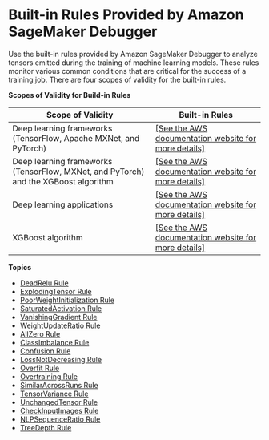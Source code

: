 # Built\-in Rules Provided by Amazon SageMaker Debugger<a name="debugger-built-in-rules"></a>

Use the built\-in rules provided by Amazon SageMaker Debugger to analyze tensors emitted during the training of machine learning models\. These rules monitor various common conditions that are critical for the success of a training job\. There are four scopes of validity for the built\-in rules\.


**Scopes of Validity for Build\-in Rules**  

| Scope of Validity | Built\-in Rules | 
| --- | --- | 
| Deep learning frameworks \(TensorFlow, Apache MXNet, and PyTorch\) |  [\[See the AWS documentation website for more details\]](http://docs.aws.amazon.com/sagemaker/latest/dg/debugger-built-in-rules.html) | 
| Deep learning frameworks \(TensorFlow, MXNet, and PyTorch\) and the XGBoost algorithm  | [\[See the AWS documentation website for more details\]](http://docs.aws.amazon.com/sagemaker/latest/dg/debugger-built-in-rules.html) | 
| Deep learning applications | [\[See the AWS documentation website for more details\]](http://docs.aws.amazon.com/sagemaker/latest/dg/debugger-built-in-rules.html) | 
| XGBoost algorithm | [\[See the AWS documentation website for more details\]](http://docs.aws.amazon.com/sagemaker/latest/dg/debugger-built-in-rules.html) | 

**Topics**
+ [DeadRelu Rule](dead-relu.md)
+ [ExplodingTensor Rule](exploding-tensor.md)
+ [PoorWeightInitialization Rule](poor-weight-initialization.md)
+ [SaturatedActivation Rule](saturated-activation.md)
+ [VanishingGradient Rule](vanishing-gradient.md)
+ [WeightUpdateRatio Rule](weight-update-ratio.md)
+ [AllZero Rule](all-zero.md)
+ [ClassImbalance Rule](class-imbalance.md)
+ [Confusion Rule](confusion.md)
+ [LossNotDecreasing Rule](loss-not-decreasing.md)
+ [Overfit Rule](overfit.md)
+ [Overtraining Rule](overtraining.md)
+ [SimilarAcrossRuns Rule](similar-across-runs.md)
+ [TensorVariance Rule](tensor-variance.md)
+ [UnchangedTensor Rule](unchanged-tensor.md)
+ [CheckInputImages Rule](checkinput-mages.md)
+ [NLPSequenceRatio Rule](nlp-sequence-ratio.md)
+ [TreeDepth Rule](tree-depth.md)